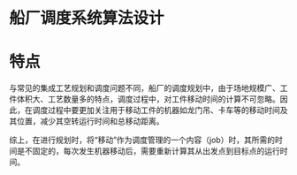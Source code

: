 # 船厂调度系统算法设计

# 特点

与常见的集成工艺规划和调度问题不同，船厂的调度规划中，由于场地规模广、工件体积大、工艺数量多的特点，调度过程中，对工件移动时间的计算不可忽略。因此，在调度过程中要更加关注用于移动工件的机器如龙门吊、卡车等的移动时间及其位置，减少其空转运行时间和总移动距离。

综上，在进行规划时，将“移动”作为调度管理的一个内容（job）时，其所需的时间是不固定的，每次发生机器移动后，需要重新计算其从出发点到目标点的运行时间。

